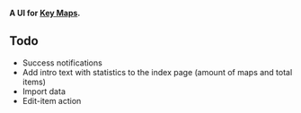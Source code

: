 __A UI for [Key Maps](https://github.com/icidasset/key_maps).__


## Todo

- Success notifications
- Add intro text with statistics to the index page (amount of maps and total items)
- Import data
- Edit-item action
